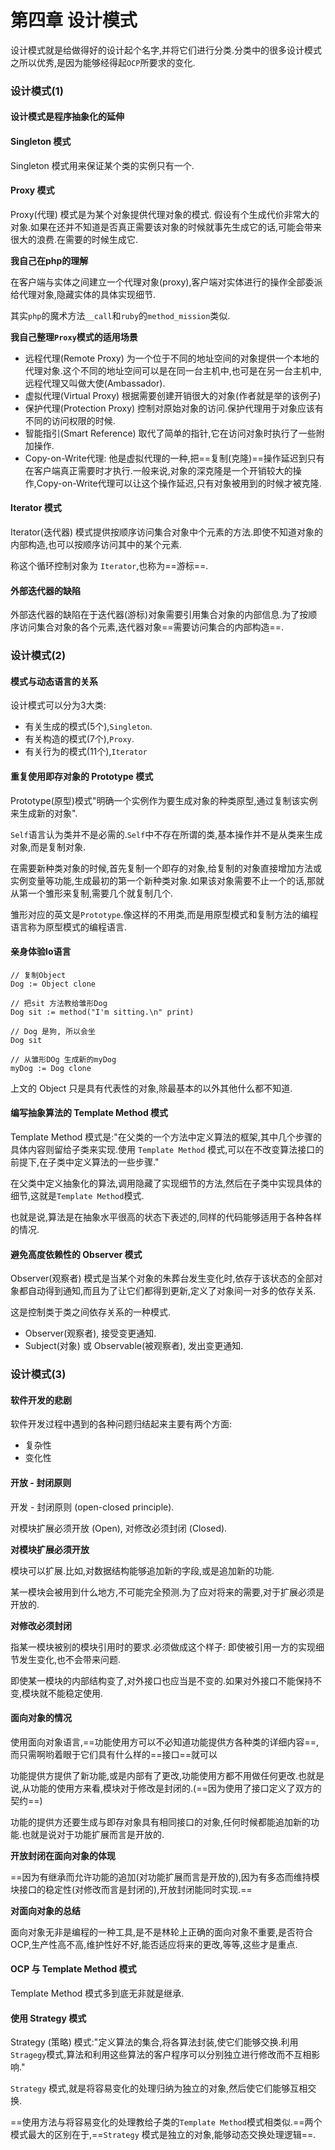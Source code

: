 # 第四章 设计模式

设计模式就是给做得好的设计起个名字,并将它们进行分类.分类中的很多设计模式之所以优秀,是因为能够经得起`OCP`所要求的变化.

### 设计模式(1)

#### 设计模式是程序抽象化的延伸

#### Singleton 模式

Singleton 模式用来保证某个类的实例只有一个.

#### Proxy 模式

Proxy(代理) 模式是为某个对象提供代理对象的模式. 假设有个生成代价非常大的对象.如果在还并不知道是否真正需要该对象的时候就事先生成它的话,可能会带来很大的浪费.在需要的时候生成它.

**我自己在php的理解**

在客户端与实体之间建立一个代理对象(proxy),客户端对实体进行的操作全部委派给代理对象,隐藏实体的具体实现细节.

其实`php`的魔术方法`__call`和`ruby`的`method_mission`类似.

**我自己整理`Proxy`模式的适用场景**

* 远程代理(Remote Proxy) 为一个位于不同的地址空间的对象提供一个本地的代理对象.这个不同的地址空间可以是在同一台主机中,也可是在另一台主机中,远程代理又叫做大使(Ambassador).
* 虚拟代理(Virtual Proxy) 根据需要创建开销很大的对象(作者就是举的该例子)
* 保护代理(Protection Proxy) 控制对原始对象的访问.保护代理用于对象应该有不同的访问权限的时候.
* 智能指引(Smart Reference) 取代了简单的指针,它在访问对象时执行了一些附加操作.
* Copy-on-Write代理: 他是虚拟代理的一种,把==复制(克隆)==操作延迟到只有在客户端真正需要时才执行.一般来说,对象的深克隆是一个开销较大的操作,Copy-on-Write代理可以让这个操作延迟,只有对象被用到的时候才被克隆.

#### Iterator 模式

Iterator(迭代器) 模式提供按顺序访问集合对象中个元素的方法.即使不知道对象的内部构造,也可以按顺序访问其中的某个元素.

称这个循环控制对象为 `Iterator`,也称为==游标==.

#### 外部迭代器的缺陷

外部迭代器的缺陷在于迭代器(游标)对象需要引用集合对象的内部信息.为了按顺序访问集合对象的各个元素,迭代器对象==需要访问集合的内部构造==.

### 设计模式(2)

#### 模式与动态语言的关系

设计模式可以分为3大类:

* 有关生成的模式(5个),`Singleton`.
* 有关构造的模式(7个),`Proxy`.
* 有关行为的模式(11个),`Iterator`

#### 重复使用即存对象的 Prototype 模式

Prototype(原型)模式"明确一个实例作为要生成对象的种类原型,通过复制该实例来生成新的对象".

`Self`语言认为类并不是必需的.`Self`中不存在所谓的类,基本操作并不是从类来生成对象,而是复制对象.

在需要新种类对象的时候,首先复制一个即存的对象,给复制的对象直接增加方法或实例变量等功能,生成最初的第一个新种类对象.如果该对象需要不止一个的话,那就从第一个雏形来复制,需要几个就复制几个.

雏形对应的英文是`Prototype`.像这样的不用类,而是用原型模式和复制方法的编程语言称为原型模式的编程语言.

#### 亲身体验Io语言

```Io
// 复制Object 
Dog := Object clone

// 把sit 方法教给雏形Dog 
Dog sit := method("I'm sitting.\n" print)

// Dog 是狗, 所以会坐
Dog sit

// 从雏形DOg 生成新的myDog
myDog := Dog clone
```

上文的 Object 只是具有代表性的对象,除最基本的以外其他什么都不知道.

#### 编写抽象算法的 Template Method 模式

Template Method 模式是:"在父类的一个方法中定义算法的框架,其中几个步骤的具体内容则留给子类来实现.使用 `Template Method` 模式,可以在不改变算法接口的前提下,在子类中定义算法的一些步骤."


在父类中定义抽象化的算法,调用隐藏了实现细节的方法,然后在子类中实现具体的细节,这就是`Template Method`模式.

也就是说,算法是在抽象水平很高的状态下表述的,同样的代码能够适用于各种各样的情况.

#### 避免高度依赖性的 Observer 模式

Observer(观察者) 模式是当某个对象的朱葬台发生变化时,依存于该状态的全部对象都自动得到通知,而且为了让它们都得到更新,定义了对象间一对多的依存关系.

这是控制类于类之间依存关系的一种模式.

* Observer(观察者), 接受变更通知.
* Subject(对象) 或 Observable(被观察者), 发出变更通知.

### 设计模式(3)

#### 软件开发的悲剧

软件开发过程中遇到的各种问题归结起来主要有两个方面:

* 复杂性
* 变化性

#### 开放 - 封闭原则

开发 - 封闭原则 (open-closed principle).

对模块扩展必须开放 (Open), 对修改必须封闭 (Closed).

**对模块扩展必须开放**

模块可以扩展.比如,对数据结构能够追加新的字段,或是追加新的功能.

某一模块会被用到什么地方,不可能完全预测.为了应对将来的需要,对于扩展必须是开放的.

**对修改必须封闭**

指某一模块被别的模块引用时的要求.必须做成这个样子: 即使被引用一方的实现细节发生变化,也不会带来问题.

即使某一模块的内部结构变了,对外接口也应当是不变的.如果对外接口不能保持不变,模块就不能稳定使用.

#### 面向对象的情况

使用面向对象语言,==功能使用方可以不必知道功能提供方各种类的详细内容==,而只需啊哟着眼于它们具有什么样的==接口==就可以

功能提供方提供了新功能,或是内部有了更改,功能使用方都不用做任何更改.也就是说,从功能的使用方来看,模块对于修改是封闭的.(==因为使用了接口定义了双方的契约==)

功能的提供方还要生成与即存对象具有相同接口的对象,任何时候都能追加新的功能.也就是说对于功能扩展而言是开放的.

**开放封闭在面向对象的体现**

==因为有继承而允许功能的追加(对功能扩展而言是开放的),因为有多态而维持模块接口的稳定性(对修改而言是封闭的),开放封闭能同时实现.==

**对面向对象的总结**

面向对象无非是编程的一种工具,是不是林轮上正确的面向对象不重要,是否符合OCP,生产性高不高,维护性好不好,能否适应将来的更改,等等,这些才是重点.

#### OCP 与 Template Method 模式

Template Method 模式多到底无非就是继承.

#### 使用 Strategy 模式

Strategy (策略) 模式:"定义算法的集合,将各算法封装,使它们能够交换.利用`Stragegy`模式,算法和利用这些算法的客户程序可以分别独立进行修改而不互相影响."

`Strategy` 模式,就是将容易变化的处理归纳为独立的对象,然后使它们能够互相交换.

==使用方法与将容易变化的处理教给子类的`Template Method`模式相类似.==两个模式最大的区别在于,==`Strategy` 模式是独立的对象,能够动态交换处理逻辑==.


